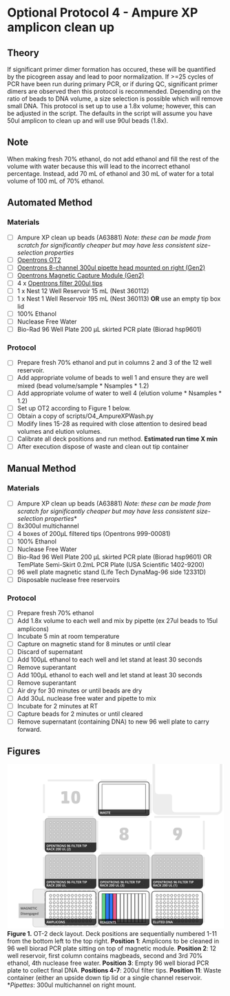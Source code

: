 # Optional Protocol 4 - Ampure XP amplicon clean up

## Theory
If significant primer dimer formation has occured, these will be quantified by the picogreen assay and lead to poor normalization. If >=25 cycles of PCR have been run during primary PCR, or if during QC, significant primer dimers are observed then this protocol is recommended. Depending on the ratio of beads to DNA volume, a size selection is possible which will remove small DNA. This protocol is set up to use a 1.8x volume; however, this can be adjusted in the script. The defaults in the script will assume you have 50ul amplicon to clean up and will use 90ul beads (1.8x).

## Note
When making fresh 70% ethanol, do not add ethanol and fill the rest of the volume with water because this will lead to the incorrect ethanol percentage. Instead, add 70 mL of ethanol and 30 mL of water for a total volume of 100 mL of 70% ethanol.


## Automated Method

### Materials
- [ ] Ampure XP clean up beads (A63881) *Note: these can be made from scratch for significantly cheaper but may have less consistent size-selection properties*
- [ ] [Opentrons OT2](https://opentrons.com/ot-2)
- [ ] [Opentrons 8-channel 300ul pipette head mounted on right (Gen2)](https://shop.opentrons.com/collections/ot-2-robot/products/8-channel-electronic-pipette)
- [ ] [Opentrons Magnetic Capture Module (Gen2)](https://opentrons.com/modules/magnetic-module/)
- [ ] 4 x [Opentrons filter 200ul tips](https://shop.opentrons.com/collections/opentrons-tips/products/opentrons-200ul-filter-tips)
- [ ] 1 x  Nest 12 Well Reservoir 15 mL (Nest 360112)
- [ ] 1 x Nest 1 Well Reservoir 195 mL (Nest 360113) **OR** use an empty tip box lid
- [ ] 100% Ethanol
- [ ] Nuclease Free Water
- [ ] Bio-Rad 96 Well Plate 200 µL skirted PCR plate  (Biorad hsp9601) 

### Protocol
- [ ] Prepare fresh 70% ethanol and put in columns 2 and 3 of the 12 well reservoir.
- [ ] Add appropriate volume of beads to well 1 and ensure they are well mixed (bead volume/sample * Nsamples * 1.2)
- [ ] Add appropriate volume of water to well 4 (elution volume * Nsamples * 1.2)
- [ ] Set up OT2 according to Figure 1 below.
- [ ] Obtain a copy of scripts/O4_AmpureXPWash.py
- [ ] Modify lines 15-28 as required with close attention to desired bead volumes and elution volumes.
- [ ] Calibrate all deck positions and run method. **Estimated run time X min**
- [ ] After execution dispose of waste and clean out tip container

## Manual Method
### Materials
- [ ] Ampure XP clean up beads (A63881) *Note: these can be made from scratch for significantly cheaper but may have less consistent size-selection properties**
- [ ] 8x300ul multichannel
- [ ] 4 boxes of 200µL filtered tips (Opentrons 999-00081)
- [ ] 100% Ethanol
- [ ] Nuclease Free Water
- [ ] Bio-Rad 96 Well Plate 200 µL skirted PCR plate  (Biorad hsp9601) OR  TemPlate Semi-Skirt 0.2mL PCR Plate (USA Scientific 1402-9200)
- [ ] 96 well plate magnetic stand (Life Tech DynaMag-96 side 12331D)
- [ ] Disposable nuclease free reservoirs

### Protocol
- [ ] Prepare fresh 70% ethanol
- [ ] Add 1.8x volume to each well and mix by pipette (ex 27ul beads to 15ul amplicons)
- [ ] Incubate 5 min at room temperature
- [ ] Capture on magnetic stand for 8 minutes or until clear
- [ ] Discard of supernatant
- [ ] Add 100µL ethanol to each well and let stand at least 30 seconds
- [ ] Remove superantant
- [ ] Add 100µL ethanol to each well and let stand at least 30 seconds
- [ ] Remove superantant
- [ ] Air dry for 30 minutes or until beads are dry
- [ ] Add 30uL nuclease free water and pipette to mix
- [ ] Incubate for 2 minutes at RT
- [ ] Capture beads for 2 minutes or until cleared
- [ ] Remove supernatant (containing DNA) to new 96 well plate to carry forward.

## Figures
![Fig1](../images/ampurelayout.png)
<br>**Figure 1.** OT-2 deck layout. Deck positions are sequentially numbered 1-11 from the bottom left to the top right. **Position 1**: Amplicons to be cleaned in 96 well biorad PCR plate sitting on top of magnetic module. **Position 2**: 12 well reservoir, first column contains magbeads, second and 3rd 70% ethanol, 4th nuclease free water. **Position 3**: Empty 96 well biorad PCR plate to collect final DNA. **Positions 4-7**: 200ul filter tips. **Position 11**: Waste container (either an upside down tip lid or a single channel reservoir. **Pipettes*: 300ul multichannel on right mount.
